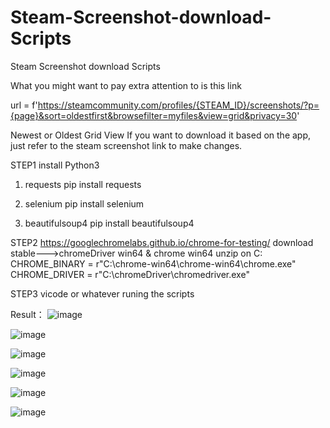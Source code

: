 # Steam-Screenshot-download-Scripts
Steam Screenshot download Scripts

What you might want to pay extra attention to is this link

url = f'https://steamcommunity.com/profiles/{STEAM_ID}/screenshots/?p={page}&sort=oldestfirst&browsefilter=myfiles&view=grid&privacy=30'

Newest or Oldest 
Grid View 
If you want to download it based on the app, just refer to the steam screenshot link to make changes.

STEP1 
install Python3 
1. requests
   pip install requests

2. selenium
   pip install selenium

3. beautifulsoup4
   pip install beautifulsoup4

STEP2
https://googlechromelabs.github.io/chrome-for-testing/
download stable--->chromeDriver win64 & chrome win64
unzip on C:
CHROME_BINARY = r"C:\chrome-win64\chrome-win64\chrome.exe"
CHROME_DRIVER = r"C:\chromeDriver\chromedriver.exe"

STEP3
vicode or whatever runing the scripts

Result：
![image](https://github.com/user-attachments/assets/c50aac5b-d8d6-4f8d-90ef-832f6b602d20)

![image](https://github.com/user-attachments/assets/bf48661a-e101-45b6-8514-e21c0755f02a)

![image](https://github.com/user-attachments/assets/4a2f29ac-7235-4e48-baf7-1d69786f446c)

![image](https://github.com/user-attachments/assets/ea071078-18eb-440d-92a8-c3579737b48f)

![image](https://github.com/user-attachments/assets/3d0469df-1134-4a08-b52a-197eda654107)

![image](https://github.com/user-attachments/assets/c83d33f1-bb91-455a-b9bb-34fac12bed7b)
